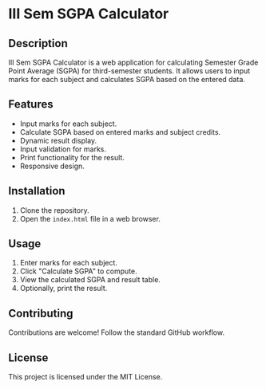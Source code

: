 # III Sem SGPA Calculator

## Description

III Sem SGPA Calculator is a web application for calculating Semester Grade Point Average (SGPA) for third-semester students. It allows users to input marks for each subject and calculates SGPA based on the entered data.

## Features

- Input marks for each subject.
- Calculate SGPA based on entered marks and subject credits.
- Dynamic result display.
- Input validation for marks.
- Print functionality for the result.
- Responsive design.

## Installation

1. Clone the repository.
2. Open the `index.html` file in a web browser.

## Usage

1. Enter marks for each subject.
2. Click "Calculate SGPA" to compute.
3. View the calculated SGPA and result table.
4. Optionally, print the result.

## Contributing

Contributions are welcome! Follow the standard GitHub workflow.

## License

This project is licensed under the MIT License.
